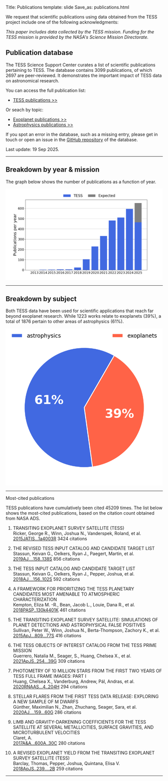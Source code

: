 Title: Publications
template: slide
Save_as: publications.html

We request that scientific publications using data obtained from the TESS project include one of the following acknowledgments:

*This paper includes data collected by the TESS mission. Funding for
the TESS mission is provided by the NASA's Science Mission Directorate.*

<h2>Publication database</h2>

The TESS Science Support Center curates a list of scientific publications
pertaining to TESS.
The database contains 3099 publications,
of which 2697 are peer-reviewed.
It demonstrates the important impact of TESS data
on astronomical research.

You can access the full publication list:

 * [TESS publications >>](tpub.html)

Or seach by topic:

 * [Exoplanet publications >>](tpub-exoplanets.html)
 * [Astrophysics publications >>](tpub-astrophysics.html)

If you spot an error in the database, such as a missing entry,
please get in touch or open an issue in the <a href="https://github.com/tessgi/tpub">GitHub repository</a> of the database.

Last update: 19 Sep 2025.

<hr/>

<h2>Breakdown by year & mission</h2>

The graph below shows the number of publications as a function
of year.

![Publication rate by year](images/statistics/publications_barchart.png)

<hr/>

<h2>Breakdown by subject</h2>

Both TESS data have been used for scientific applications
that reach far beyond exoplanet research.
While 1223 works relate to exoplanets
(39%),
a total of 1876
pertain to other areas of astrophysics
(61%).


![Publications by subject](images/statistics/publications_piechart.png)

<hr/>

</h2>Most-cited publications</h2>

TESS publications have cumulatively been cited
45209 times.
The list below shows the most-cited publications,
based on the citation count obtained from NASA ADS.


1. TRANSITING EXOPLANET SURVEY SATELLITE (TESS)  
Ricker, George R., Winn, Joshua N., Vanderspek, Roland, et al.    
[2015JATIS...1a4003R](http://adsabs.harvard.edu/abs/2015JATIS...1a4003R)
<span class="badge">3424 citations</span>

2. THE REVISED TESS INPUT CATALOG AND CANDIDATE TARGET LIST  
Stassun, Keivan G., Oelkers, Ryan J., Paegert, Martin, et al.    
[2019AJ....158..138S](http://adsabs.harvard.edu/abs/2019AJ....158..138S)
<span class="badge">856 citations</span>

3. THE TESS INPUT CATALOG AND CANDIDATE TARGET LIST  
Stassun, Keivan G., Oelkers, Ryan J., Pepper, Joshua, et al.    
[2018AJ....156..102S](http://adsabs.harvard.edu/abs/2018AJ....156..102S)
<span class="badge">592 citations</span>

4. A FRAMEWORK FOR PRIORITIZING THE TESS PLANETARY CANDIDATES MOST AMENABLE TO ATMOSPHERIC CHARACTERIZATION  
Kempton, Eliza M. -R., Bean, Jacob L., Louie, Dana R., et al.    
[2018PASP..130k4401K](http://adsabs.harvard.edu/abs/2018PASP..130k4401K)
<span class="badge">461 citations</span>

5. THE TRANSITING EXOPLANET SURVEY SATELLITE: SIMULATIONS OF PLANET DETECTIONS AND ASTROPHYSICAL FALSE POSITIVES  
Sullivan, Peter W., Winn, Joshua N., Berta-Thompson, Zachory K., et al.    
[2015ApJ...809...77S](http://adsabs.harvard.edu/abs/2015ApJ...809...77S)
<span class="badge">416 citations</span>

6. THE TESS OBJECTS OF INTEREST CATALOG FROM THE TESS PRIME MISSION  
Guerrero, Natalia M., Seager, S., Huang, Chelsea X., et al.    
[2021ApJS..254...39G](http://adsabs.harvard.edu/abs/2021ApJS..254...39G)
<span class="badge">309 citations</span>

7. PHOTOMETRY OF 10 MILLION STARS FROM THE FIRST TWO YEARS OF TESS FULL FRAME IMAGES: PART I  
Huang, Chelsea X., Vanderburg, Andrew, Pál, Andras, et al.    
[2020RNAAS...4..204H](http://adsabs.harvard.edu/abs/2020RNAAS...4..204H)
<span class="badge">294 citations</span>

8. STELLAR FLARES FROM THE FIRST TESS DATA RELEASE: EXPLORING A NEW SAMPLE OF M DWARFS  
Günther, Maximilian N., Zhan, Zhuchang, Seager, Sara, et al.    
[2020AJ....159...60G](http://adsabs.harvard.edu/abs/2020AJ....159...60G)
<span class="badge">286 citations</span>

9. LIMB AND GRAVITY-DARKENING COEFFICIENTS FOR THE TESS SATELLITE AT SEVERAL METALLICITIES, SURFACE GRAVITIES, AND MICROTURBULENT VELOCITIES  
Claret, A.    
[2017A&A...600A..30C](http://adsabs.harvard.edu/abs/2017A&A...600A..30C)
<span class="badge">280 citations</span>

10. A REVISED EXOPLANET YIELD FROM THE TRANSITING EXOPLANET SURVEY SATELLITE (TESS)  
Barclay, Thomas, Pepper, Joshua, Quintana, Elisa V.    
[2018ApJS..239....2B](http://adsabs.harvard.edu/abs/2018ApJS..239....2B)
<span class="badge">259 citations</span>
<hr/>

<!-- 
<h2>Most-read publications</h2>

The read count shown below is obtained from the ADS API
and indicates the number of times the article has been downloaded
within the last 90 days.

<hr/>

-->

<!-- ## Most-active authors

The entries in the publication database have been authored and co-authored
by a total of 9314 unique author names.
Here we list the most-active authors, defined as those with six or more first-author publications in our database.


 * Southworth, J (27 publications)

 * Sun, Q (13 publications)

 * Bouma, L (12 publications)

 * Poro, A (12 publications)

 * Gan, T (11 publications)

 * Lee, J (11 publications)

 * Kunimoto, M (11 publications)

 * Maciejewski, G (11 publications)

 * Kostov, V (11 publications)

 * Balona, L (10 publications)

 * Zasche, P (10 publications)

 * Kahraman Alicavus, F (10 publications)

 * Koen, C (9 publications)

 * Howard, W (9 publications)

 * Savanov, I (8 publications)

 * Ilin, E (8 publications)

 * Feinstein, A (8 publications)

 * Jayaraman, R (8 publications)

 * Naze, Y (8 publications)

 * Doyle, L (8 publications)

 * Lillo-Box, J (7 publications)

 * Yee, S (7 publications)

 * Damasso, M (7 publications)

 * Jayasinghe, T (7 publications)

 * Joshi, A (7 publications)

 * Schaefer, B (7 publications)

 * Bruch, A (7 publications)

 * Borkovits, T (7 publications)

 * Kanodia, S (7 publications)

 * Bowman, D (7 publications)

 * Gaidos, E (7 publications)

 * Bognar, Z (7 publications)

 * Cloutier, R (7 publications)

 * Kalman, S (7 publications)

 * Ramsay, G (6 publications)

 * Zhou, A (6 publications)

 * Garai, Z (6 publications)

 * Ding, X (6 publications)

 * Nardiello, D (6 publications)

 * Stassun, K (6 publications)

 * Vach, S (6 publications)

 * Shi, X (6 publications)

 * Kato, T (6 publications)

 * Zhang, B (6 publications)

 * Murphy, S (6 publications)

 * Littlefield, C (6 publications)

 * Uzundag, M (6 publications)

 * Ulas, B (6 publications)

 * Yildirim, M (6 publications)

 * Saha, S (6 publications)

 * Bryant, E (6 publications)

 * Knudstrup, E (6 publications)

 * Cakirli, O (6 publications)

 * Wong, I (6 publications)

 * Gill, S (6 publications)

 * Frasca, A (6 publications)

 * Mugrauer, M (6 publications)

 * Kovalev, M (6 publications)

 * Powell, B (6 publications)

 * Li, M (6 publications)

 * Yang, Y (6 publications)

 * Maxted, P (6 publications)
-->